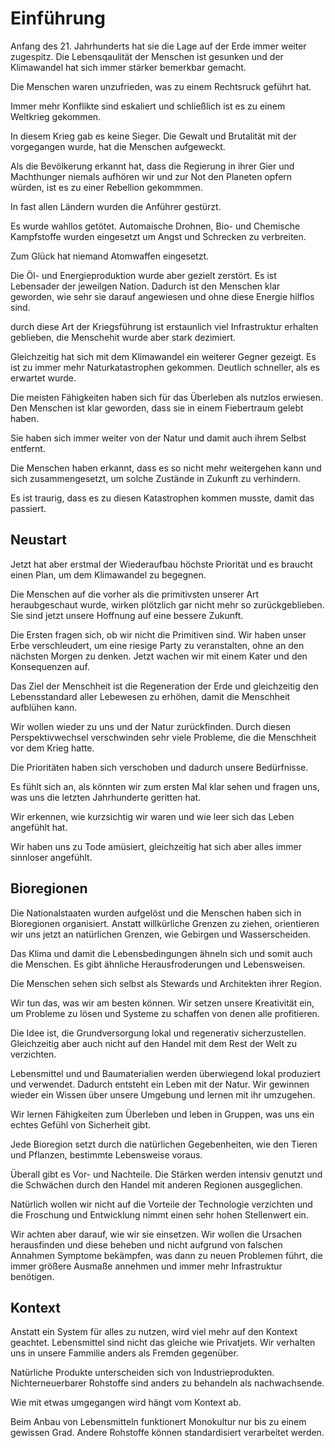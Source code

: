 # Einführung

Anfang des 21. Jahrhunderts hat sie die Lage auf der Erde immer weiter zugespitz. Die Lebensqaulität der Menschen ist gesunken und der Klimawandel hat sich immer stärker bemerkbar gemacht.

Die Menschen waren unzufrieden, was zu einem Rechtsruck geführt hat.

Immer mehr Konflikte sind eskaliert und schließlich ist es zu einem Weltkrieg gekommen.

In diesem Krieg gab es keine Sieger. Die Gewalt und Brutalität mit der vorgegangen wurde, hat die Menschen aufgeweckt.

Als die Bevölkerung erkannt hat, dass die Regierung in ihrer Gier und Machthunger niemals aufhören wir und zur Not den Planeten opfern würden, ist es zu einer Rebellion gekommmen.

In fast allen Ländern wurden die Anführer gestürzt.

Es wurde wahllos getötet. Automaische Drohnen, Bio- und Chemische Kampfstoffe wurden eingesetzt um Angst und Schrecken zu verbreiten.

Zum Glück hat niemand Atomwaffen eingesetzt.

Die Öl- und Energieproduktion wurde aber gezielt zerstört. Es ist Lebensader der jeweilgen Nation. Dadurch ist den Menschen klar geworden, wie sehr sie darauf angewiesen und ohne diese Energie hilflos sind.

durch diese Art der Kriegsführung ist erstaunlich viel Infrastruktur erhalten geblieben, die Menschehit wurde aber stark dezimiert.

Gleichzeitig hat sich mit dem Klimawandel ein weiterer Gegner gezeigt. Es ist zu immer mehr Naturkatastrophen gekommen. Deutlich schneller, als es erwartet wurde.

Die meisten Fähigkeiten haben sich  für das Überleben als nutzlos erwiesen. Den Menschen ist klar geworden, dass sie in einem Fiebertraum gelebt haben.

Sie haben sich immer weiter von der Natur und damit auch ihrem Selbst entfernt.

Die Menschen haben erkannt, dass es so nicht mehr weitergehen kann und sich zusammengesetzt, um solche Zustände in Zukunft zu verhindern.

Es ist traurig, dass es zu diesen Katastrophen kommen musste, damit das passiert.

## Neustart

Jetzt hat aber erstmal der Wiederaufbau höchste Priorität und es braucht einen Plan, um dem Klimawandel zu begegnen.

Die Menschen auf die vorher als die primitivsten unserer Art heraubgeschaut wurde, wirken plötzlich gar nicht mehr so zurückgeblieben. Sie sind jetzt unsere Hoffnung auf eine bessere Zukunft.

Die Ersten fragen sich, ob wir nicht die Primitiven sind. Wir haben unser Erbe verschleudert, um eine riesige Party zu veranstalten, ohne an den nächsten Morgen zu denken. Jetzt wachen wir mit einem Kater und den Konsequenzen auf.

Das Ziel der Menschheit ist die Regeneration der Erde und gleichzeitig den Lebensstandard aller Lebewesen zu erhöhen, damit die Menschheit aufblühen kann.

Wir wollen wieder zu uns und der Natur zurückfinden. Durch diesen Perspektivwechsel verschwinden sehr viele Probleme, die die Menschheit vor dem Krieg hatte.

Die Prioritäten haben sich verschoben und dadurch unsere Bedürfnisse.

Es fühlt sich an, als könnten wir zum ersten Mal klar sehen und fragen uns, was uns die letzten Jahrhunderte geritten hat.

Wir erkennen, wie kurzsichtig wir waren und wie leer sich das Leben angefühlt hat.

Wir haben uns zu Tode amüsiert, gleichzeitig hat sich aber alles immer sinnloser angefühlt.

## Bioregionen

Die Nationalstaaten wurden aufgelöst und die Menschen haben sich in Bioregionen organisiert. Anstatt willkürliche Grenzen zu ziehen, orientieren wir uns jetzt an natürlichen Grenzen, wie Gebirgen und Wasserscheiden. 

Das Klima und damit die Lebensbedingungen ähneln sich und somit auch die Menschen. Es gibt ähnliche Herausfroderungen und Lebensweisen.

Die Menschen sehen sich selbst als Stewards und Architekten ihrer Region.

Wir tun das, was wir am besten können. Wir setzen unsere Kreativität ein, um Probleme zu lösen und Systeme zu schaffen von denen alle profitieren.

Die Idee ist, die Grundversorgung lokal und regenerativ sicherzustellen. Gleichzeitig aber auch nicht auf den Handel mit dem Rest der Welt zu verzichten.

Lebensmittel und und Baumaterialien werden überwiegend lokal produziert und verwendet. Dadurch entsteht ein Leben mit der Natur. Wir gewinnen wieder ein Wissen über unsere Umgebung und lernen mit ihr umzugehen.

Wir lernen Fähigkeiten zum Überleben und leben in Gruppen, was uns ein echtes Gefühl von Sicherheit gibt.

Jede Bioregion setzt durch die natürlichen Gegebenheiten, wie den Tieren und Pflanzen, bestimmte Lebensweise voraus. 

Überall gibt es Vor- und Nachteile. Die Stärken werden intensiv genutzt und die Schwächen durch den Handel mit anderen Regionen ausgeglichen.

Natürlich wollen wir nicht auf die Vorteile der Technologie verzichten und die Froschung und Entwicklung nimmt einen sehr hohen Stellenwert ein.

Wir achten aber darauf, wie wir sie einsetzen. Wir wollen die Ursachen herausfinden und diese beheben und nicht aufgrund von falschen Annahmen Symptome bekämpfen, was dann zu neuen Problemen führt, die immer größere Ausmaße annehmen und immer mehr Infrastruktur benötigen.

## Kontext

Anstatt ein System für alles zu nutzen, wird viel mehr auf den Kontext geachtet. Lebensmittel sind nicht das gleiche wie Privatjets. Wir verhalten uns in unsere Fammilie anders als Fremden gegenüber.

Natürliche Produkte unterscheiden sich von Industrieprodukten. Nichterneuerbarer Rohstoffe sind anders zu behandeln als nachwachsende.

Wie mit etwas umgegangen wird hängt vom Kontext ab.

Beim Anbau von Lebensmitteln funktionert Monokultur nur bis zu einem gewissen Grad. Andere Rohstoffe können standardisiert verarbeitet werden.